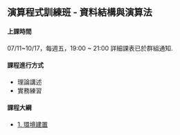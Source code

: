 ## 演算程式訓練班 - 資料結構與演算法

#### 上課時間

07/11~10/17，每週五，19:00 ~ 21:00
詳細課表已於群組通知.

#### 課程進行方式

- 理論講述
- 實務練習

#### 課程大綱
- [1. 環境建置](http://mirdex.github.io/Data_Structure202507/0.%20開發環境建置.slides.html)
